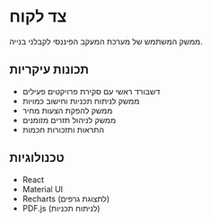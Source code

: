 # צד לקוח

ממשק המשתמש של מערכת המעקב הפיננסי לקבלני בנייה.

## תכונות עיקריות

- דשבורד ראשי עם סקירת פרויקטים פעילים
- ממשק לניתוח תכניות וחישוב כמויות
- ממשק להפקת הצעות מחיר
- ממשק לניהול תזרים מזומנים
- התראות ותזכורות חכמות

## טכנולוגיות

- React
- Material UI
- Recharts (לתצוגת גרפים)
- PDF.js (לניתוח תכניות)
